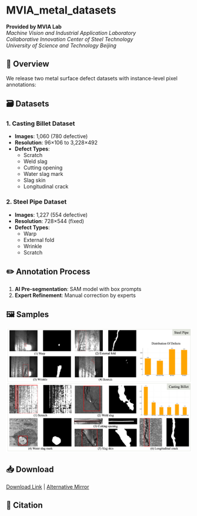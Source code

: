 # MVIA_metal_datasets
**Provided by MVIA Lab**  
*Machine Vision and Industrial Application Laboratory*  
*Collaborative Innovation Center of Steel Technology*  
*University of Science and Technology Beijing*

## 📌 Overview
We release two metal surface defect datasets with instance-level pixel annotations:

## 🗃️ Datasets
### 1. Casting Billet Dataset
- **Images**: 1,060 (780 defective)
- **Resolution**: 96×106 to 3,228×492
- **Defect Types**:
  - Scratch
  - Weld slag 
  - Cutting opening
  - Water slag mark
  - Slag skin
  - Longitudinal crack

### 2. Steel Pipe Dataset
- **Images**: 1,227 (554 defective) 
- **Resolution**: 728×544 (fixed)
- **Defect Types**:
  - Warp
  - External fold
  - Wrinkle 
  - Scratch

## ✏️ Annotation Process
1. **AI Pre-segmentation**: SAM model with box prompts
2. **Expert Refinement**: Manual correction by experts

## 🖼️ Samples
![Dataset Samples](samples/datasets.png)

## 📥 Download
[Download Link](#) | [Alternative Mirror](#)

## 📜 Citation

